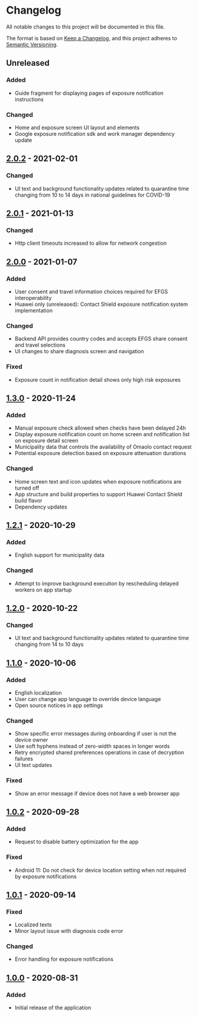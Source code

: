 # Changelog
All notable changes to this project will be documented in this file.

The format is based on [Keep a Changelog](https://keepachangelog.com/en/1.0.0/),
and this project adheres to [Semantic Versioning](https://semver.org/spec/v2.0.0.html).

## Unreleased

### Added
- Guide fragment for displaying pages of exposure notification instructions

### Changed
- Home and exposure screen UI layout and elements
- Google exposure notification sdk and work manager dependency update

## [2.0.2](https://github.com/THLfi/koronavilkku-android/compare/v2.0.1...v2.0.2) - 2021-02-01

### Changed
- UI text and background functionality updates related to quarantine time changing from 10 to 14 days in national guidelines for COVID-19

## [2.0.1](https://github.com/THLfi/koronavilkku-android/compare/v2.0.0...v2.0.1) - 2021-01-13

### Changed
- Http client timeouts increased to allow for network congestion

## [2.0.0](https://github.com/THLfi/koronavilkku-android/compare/v1.2.1...v2.0.0) - 2021-01-07

### Added
- User consent and travel information choices required for EFGS interoperability
- Huawei only (unreleased): Contact Shield exposure notification system implementation

### Changed
- Backend API provides country codes and accepts EFGS share consent and travel selections
- UI changes to share diagnosis screen and navigation

### Fixed
- Exposure count in notification detail shows only high risk exposures

## [1.3.0](https://github.com/THLfi/koronavilkku-android/compare/v1.2.1...v1.3.0) - 2020-11-24

### Added
- Manual exposure check allowed when checks have been delayed 24h
- Display exposure notification count on home screen and notification list on exposure detail screen
- Municipality data that controls the availability of Omaolo contact request
- Potential exposure detection based on exposure attenuation durations

### Changed
- Home screen text and icon updates when exposure notifications are turned off
- App structure and build properties to support Huawei Contact Shield build flavor
- Dependency updates

## [1.2.1](https://github.com/THLfi/koronavilkku-android/compare/v1.2.0...v1.2.1) - 2020-10-29

### Added
- English support for municipality data

### Changed
- Attempt to improve background execution by rescheduling delayed workers on app startup

## [1.2.0](https://github.com/THLfi/koronavilkku-android/compare/v1.1.0...v1.2.0) - 2020-10-22

### Changed
- UI text and background functionality updates related to quarantine time changing from 14 to 10 days

## [1.1.0](https://github.com/THLfi/koronavilkku-android/compare/v1.0.2...v1.1.0) - 2020-10-06

### Added
- English localization
- User can change app language to override device language
- Open source notices in app settings

### Changed
- Show specific error messages during onboarding if user is not the device owner
- Use soft hyphens instead of zero-width spaces in longer words
- Retry encrypted shared preferences operations in case of decryption failures 
- UI text updates

### Fixed
- Show an error message if device does not have a web browser app

## [1.0.2](https://github.com/THLfi/koronavilkku-android/compare/v1.0.1...v1.0.2) - 2020-09-28

### Added
- Request to disable battery optimization for the app

### Fixed
- Android 11: Do not check for device location setting when not required by exposure notifications

## [1.0.1] - 2020-09-14

### Fixed
- Localized texts
- Minor layout issue with diagnosis code error

### Changed
- Error handling for exposure notifications

## [1.0.0] - 2020-08-31

### Added
- Initial release of the application


[1.0.1]: https://github.com/THLfi/koronavilkku-android/compare/v1.0.0...v1.0.1
[1.0.0]: https://github.com/THLfi/koronavilkku-android/releases/tag/v1.0.0
